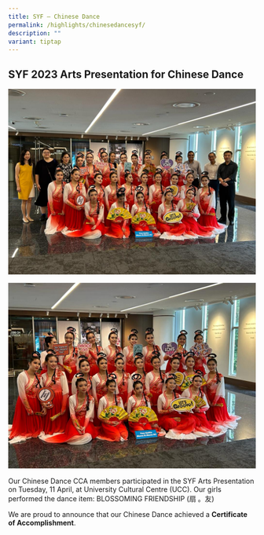 ```yaml
---
title: SYF – Chinese Dance
permalink: /highlights/chinesedancesyf/
description: ""
variant: tiptap
---
```

## **SYF 2023 Arts Presentation for Chinese Dance**

![](/images/NV%20Highlights/chinese%20dance%20syf%201.jpeg)

![](/images/NV%20Highlights/chinese%20dance%20syf%202.jpeg)

Our Chinese Dance CCA members participated in the SYF Arts Presentation on Tuesday, 11 April, at University Cultural Centre (UCC). Our girls performed the dance item:  BLOSSOMING FRIENDSHIP (扇 。友)

We are proud to announce that our Chinese Dance achieved a **Certificate of Accomplishment**.
